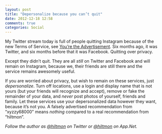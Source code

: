 ```yaml
---
layout: post
title: "Depersonalize because you can’t quit"
date: 2012-12-18 12:58
comments: true
categories: Social
---
```


My Twitter stream today is full of people quitting Instagram because of the new Terms of Service, see [You’re the Advertisement](https://hiltmon.com/blog/2012/12/17/youre-the-advertisement/). Six months ago, it was Twitter, and six months before that it was Facebook. Quitting over privacy.

Except they didn’t quit. They are all *still* on Twitter and Facebook and will remain on Instagram, because we, their friends are still there and the service remains awesomely useful.

If you are worried about privacy, but wish to remain on these services, just *depersonalize*.  Turn off locations, use a login and display name that is not yours (but your friends will recognize and accept), remove or fake the remainder of your data, and *never* post photos of yourself, friends and family. Let these services use your depersonalized data however they want, because it’s not you. A falsely advertised recommendation from “xyzzy68000” means *nothing* compared to a real recommendation from “hiltmon”.

*Follow the author as [@hiltmon](http://twitter.com/hiltmon) on Twitter or [@hiltmon](http://alpha.app.net/hiltmon) on App.Net.*